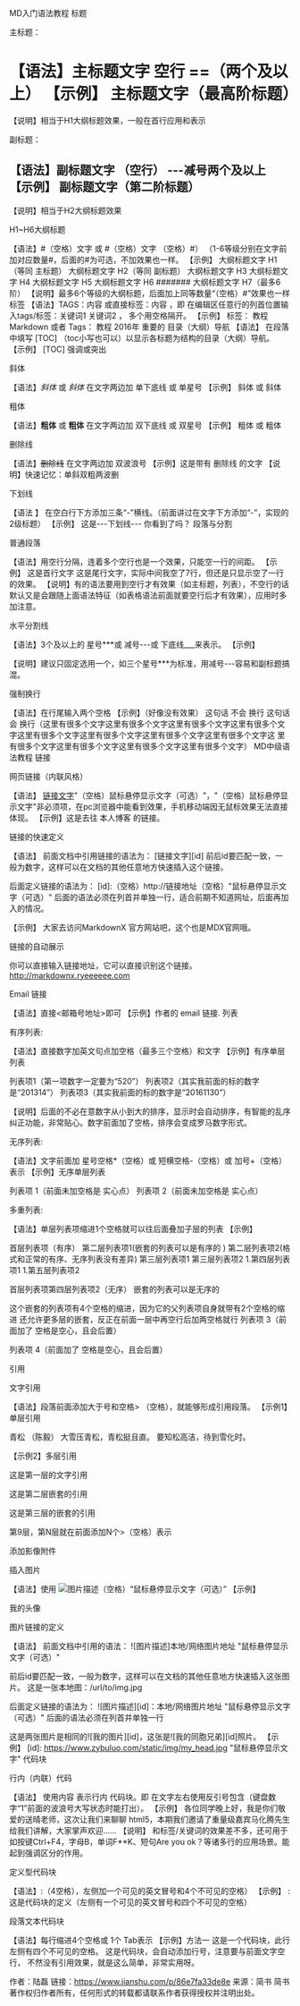 MD入门语法教程
标题


主标题：


【语法】主标题文字 空行 ==（两个及以上）
【示例】
主标题文字（最高阶标题）
==
【说明】相当于H1大纲标题效果，一般在首行应用和表示


副标题：


【语法】副标题文字 （空行） ---减号两个及以上
【示例】
副标题文字（第二阶标题）
--
【说明】相当于H2大纲标题效果


H1~H6大纲标题


【语法】#（空格）文字 或  #（空格）文字 （空格）#） （1-6等级分别在文字前加对应数量#，后面的#为可选，不加效果也一样。
【示例】
大纲标题文字 H1（等同 主标题）
大纲标题文字 H2（等同 副标题）
大纲标题文字 H3
大纲标题文字 H4
大纲标题文字 H5
大纲标题文字 H6
####### 大纲标题文字 H7（最多6阶）
【说明】最多6个等级的大纲标题，后面加上同等数量“（空格）#”效果也一样
标签
【语法】TAGS：内容 或直接标签：内容 ，即 在编辑区任意行的列首位置输入tags/标签：关键词1 关键词2 ， 多个用空格隔开。
【示例】
标签： 教程 Markdown
或者
Tags： 教程 2016年 重要的
目录（大纲）导航
【语法】 在段落中填写 [TOC] （toc小写也可以）以显示各标题为结构的目录（大纲）导航。
【示例】
[TOC]
强调或突出


斜体


【语法】_斜体_  或  *斜体* 在文字两边加 单下底线 或 单星号
【示例】 斜体   或 斜体


粗体


【语法】__粗体__ 或 **粗体** 在文字两边加 双下底线 或 双星号
【示例】 粗体   或 粗体


删除线


【语法】~~删除线~~ 在文字两边加 双波浪号
【示例】这是带有 删除线 的文字
【说明】快速记忆：单斜双粗两波删


下划线


【语法 】 在空白行下方添加三条“-”横线。（前面讲过在文字下方添加“-”，实现的2级标题）
【示例】
这是---下划线---
你看到了吗？
段落与分割


普通段落


【语法】用空行分隔，连着多个空行也是一个效果，只能空一行的间距。
【示例】
这是首行文字
这是尾行文字，实际中间我空了7行，但还是只显示空了一行的效果。
【说明】有的语法要用到空行才有效果（如主标题，列表），不空行的话默认又是会跟随上面语法特征（如表格语法前面就要空行后才有效果），应用时多加注意。


水平分割线


【语法】3个及以上的 星号***或 减号---或 下底线___来表示。
【示例】



【说明】建议只固定选用一个，如三个星号***为标准，用减号---容易和副标题搞混。


强制换行


【语法】在行尾输入两个空格
【示例】（好像没有效果）
这句话
不会
换行
这句话
会
换行（这里有很多个文字这里有很多个文字这里有很多个文字这里有很多个文字这里有很多个文字这里有很多个文字这里有很多个文字这里有很多个文字这
里有很多个文字这里有很多个文字这里有很多个文字这里有很多个文字）
MD中级语法教程
链接


网页链接（内联风格）


【语法】 [链接文字](http://链接地址)"（空格）鼠标悬停显示文字（可选）"，"（空格）鼠标悬停显示文字"非必须项，在pc浏览器中能看到效果，手机移动端因无鼠标效果无法直接体现。
【示例】这是去往 本人博客 的链接。


链接的快速定义


【语法】
前面文档中引用链接的语法为：
[链接文字][id]
前后id要匹配一致，一般为数字，这样可以在文档的其他任意地方快速插入这个链接。

后面定义链接的语法为：
[id]:（空格）http://链接地址（空格）"鼠标悬停显示文字（可选）"
后面的语法必须在列首并单独一行，适合前期不知道网址，后面再加入的情况。


【示例】
大家去访问MarkdownX 官方网站吧，这个也是MDX官网哦。


链接的自动展示


你可以直接输入链接地址，它可以直接识别这个链接。
http://markdownx.ryeeeeee.com


Email 链接


【语法】直接<邮箱号地址>即可
【示例】作者的 email  链接.
列表


有序列表:


【语法】直接数字加英文句点加空格（最多三个空格）和文字
【示例】有序单层列表

列表项1（第一项数字一定要为“520”）
列表项2（其实我前面的标的数字是“201314”）
列表项3（其实我前面的标的数字是“20161130”）

【说明】后面的不必在意数字从小到大的排序，显示时会自动排序，有智能的乱序纠正功能，非常贴心。数字前面加了空格，排序会变成罗马数字形式。


无序列表:


【语法】文字前面加 星号空格*（空格）或 短横空格-（空格）或 加号+（空格）表示
【示例】无序单层列表

列表项 1（前面未加空格是 实心点）
列表项 2（前面未加空格是 实心点）

多重列表:


【语法】单层列表项缩进1个空格就可以往后面叠加子层的列表
【示例】

首层列表项（有序）
第二层列表项1(嵌套的列表可以是有序的 )
第二层列表项2(格式和正常的有序、无序列表没有差异)
第三层列表项1
第三层列表项2
1.第四层列表项1
1.第五层列表项2


首层列表项第四层列表项2（无序）
嵌套的列表可以是无序的

这个嵌套的列表项有4个空格的缩进，因为它的父列表项自身就带有2个空格的缩进
还允许更多层的嵌套，反正在前面一层中再空行后加两空格就行
列表项 3（前面加了 空格是空心，且会后置）

列表项 4（前面加了 空格是空心，且会后置）





引用


文字引用


【语法】段落前面添加大于号和空格> （空格），就能够形成引用段落。
【示例1】单层引用

青松    （陈毅）
大雪压青松，青松挺且直。
要知松高洁，待到雪化时。

【示例2】多层引用

这是第一层的文字引用

这是第二层嵌套的引用

这是第三层的嵌套的引用







第9层，第N层就在前面添加N个>（空格）表示










添加影像附件


插入图片


【语法】使用 ![图片描述](图片网络/本地图片地址)（空格）“鼠标悬停显示文字（可选）”
【示例】


我的头像



图片链接的定义


【语法】
  前面文档中引用的语法：
![图片描述]本地/网络图片地址 "鼠标悬停显示文字（可选）"

前后id要匹配一致，一般为数字，这样可以在文档的其他任意地方快速插入这张图片。
这是一张本地图：/url/to/img.jpg


   后面定义链接的语法为：
![图片描述][id]：本地/网络图片地址 "鼠标悬停显示文字（可选）"
后面的语法必须在列首并单独一行


这是两张图片是相同的![我的图片][id]，这张是![我的同胞兄弟][id]照片。
【示例】
[id]: https://www.zybuluo.com/static/img/my_head.jpg "鼠标悬停显示文字"
代码块


行内（内联）代码


【语法】 使用内容 表示行内 代码块。即 在文字左右使用反引号包含（键盘数字“1”前面的波浪号大写状态时能打出）。
【示例】
各位同学晚上好，我是你们敬爱的送晴老师，这次让我们来聊聊 html5，本期我们邀请了重量级嘉宾马化腾先生给我们讲解，大家掌声欢迎……
【说明】
和标签/关键词的效果差不多，还可用于如按键Ctrl+F4，字母B，单词F**K、短句Are you ok？等诸多行的应用场景。能起到强调区分的作用。


定义型代码块


【语法】:（4空格），左侧加一个可见的英文冒号和4个不可见的空格）
【示例】
:    这是代码块的定义（左侧有一个可见的英文冒号和四个不可见的空格）


段落文本代码块


【语法】每行缩进4个空格或 1个 Tab表示
【示例】方法一
这是一个代码块，此行左侧有四个不可见的空格。
这是代码块，会自动添加行号，注意要与前面文字空行，
不然没有引用效果，就是这么简单，非常实用呀。

作者：陆磊
链接：https://www.jianshu.com/p/86e7fa33de8e
来源：简书
简书著作权归作者所有，任何形式的转载都请联系作者获得授权并注明出处。
